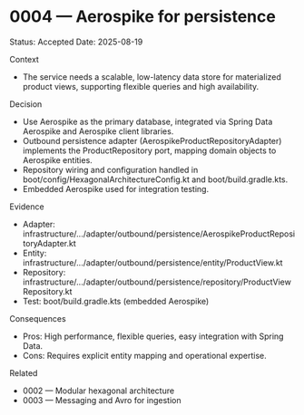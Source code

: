 # 0004 — Aerospike for persistence

Status: Accepted
Date: 2025-08-19

Context
- The service needs a scalable, low-latency data store for materialized product views, supporting flexible queries and high availability.

Decision
- Use Aerospike as the primary database, integrated via Spring Data Aerospike and Aerospike client libraries.
- Outbound persistence adapter (AerospikeProductRepositoryAdapter) implements the ProductRepository port, mapping domain objects to Aerospike entities.
- Repository wiring and configuration handled in boot/config/HexagonalArchitectureConfig.kt and boot/build.gradle.kts.
- Embedded Aerospike used for integration testing.

Evidence
- Adapter: infrastructure/.../adapter/outbound/persistence/AerospikeProductRepositoryAdapter.kt
- Entity: infrastructure/.../adapter/outbound/persistence/entity/ProductView.kt
- Repository: infrastructure/.../adapter/outbound/persistence/repository/ProductViewRepository.kt
- Test: boot/build.gradle.kts (embedded Aerospike)

Consequences
- Pros: High performance, flexible queries, easy integration with Spring Data.
- Cons: Requires explicit entity mapping and operational expertise.

Related
- 0002 — Modular hexagonal architecture
- 0003 — Messaging and Avro for ingestion

